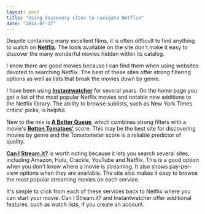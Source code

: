 ```yaml
---
layout: post
title: "Using discovery sites to navigate Netflix"
date: "2014-07-17"
---
```


Despite containing many excellent films, it is often difficult to find anything to watch on **[Netflix](http://netflix.com/)**. The tools available on the site don't make it easy to discover the many wonderful movies hidden within its catalog.

I know there are good movies because I can find them when using websites devoted to searching Netflix. The best of these sites offer strong filtering options as well as lists that break the movies down by genre.

I have been using **[Instantwatcher](http://instantwatcher.com/)** for several years. On the home page you get a list of the most popular Netflix movies and notable new additions to the Netflix library. The ability to browse sublists, such as New York Times critics' picks, is helpful.

New to the mix is **[A Better Queue](http://abetterqueue.com/)**, which combines strong filters with a movie's **[Rotten Tomatoes'](http://www.rottentomatoes.com/)** score. This may be the best site for discovering movies by genre and the Tomatometer score is a reliable predictor of quality.

**[Can I Stream.it?](http://www.canistream.it/)** is worth noting because it lets you search several sites, including Amazon, Hulu, Crackle, YouTube and Netflix. This is a good option when you don't know where a movie is streaming. It also shows pay-per-view options when they are available. The site also makes it easy to browse the most popular streaming movies on each service.

It's simple to click from each of these services back to Netflix where you can start your movie. Can I Stream.it? and Instantwatcher offer additional features, such as watch lists, if you create an account.
